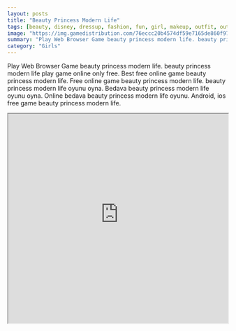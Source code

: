 ```yaml
---
layout: posts
title: "Beauty Princess Modern Life"
tags: [beauty, disney, dressup, fashion, fun, girl, makeup, outfit, outlook, princess, free, online, games, oyna, game, free, games, play, play, games]
image: "https://img.gamedistribution.com/76eccc20b4574df59e7165de860f97b6.jpg"
summary: "Play Web Browser Game beauty princess modern life. beauty princess modern life play game online only free. Best free online game beauty princess modern life. Free online game beauty princess modern life. beauty princess modern life oyunu oyna. Bedava beauty princess modern life oyunu oyna. Online bedava beauty princess modern life oyunu. Android, ios free game beauty princess modern life."
category: "Girls"
---
```


Play Web Browser Game beauty princess modern life. beauty princess modern life play game online only free. Best free online game beauty princess modern life. Free online game beauty princess modern life. beauty princess modern life oyunu oyna. Bedava beauty princess modern life oyunu oyna. Online bedava beauty princess modern life oyunu. Android, ios free game beauty princess modern life.

<iframe width="100%" height="480px;" src="https://html5.gamedistribution.com/76eccc20b4574df59e7165de860f97b6/"></iframe>